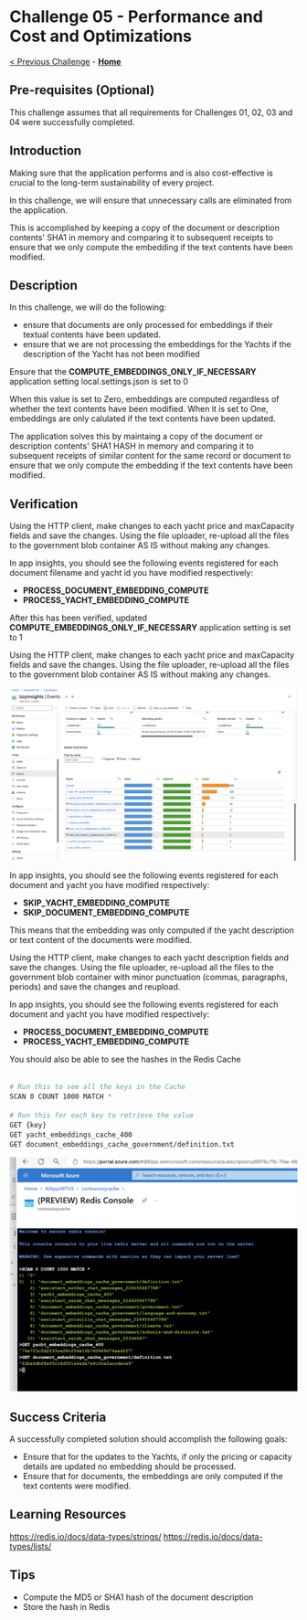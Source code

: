 # Challenge 05 - Performance and Cost and Optimizations

[< Previous Challenge](./Challenge-04.md) - **[Home](../README.md)** 

## Pre-requisites (Optional)

This challenge assumes that all requirements for Challenges 01, 02, 03 and 04 were successfully completed.

## Introduction

Making sure that the application performs and is also cost-effective is crucial to the long-term sustainability of every project.

In this challenge, we will ensure that unnecessary calls are eliminated from the application.

This is accomplished by keeping a copy of the document or description contents' SHA1 in memory and comparing it to subsequent receipts to ensure that we only compute the embedding if the text contents have been modified.

## Description

In this challenge, we will do the following:

- ensure that documents are only processed for embeddings if their textual contents have been updated.
- ensure that we are not processing the embeddings for the Yachts if the description of the Yacht has not been modified

Ensure that the **COMPUTE_EMBEDDINGS_ONLY_IF_NECESSARY** application setting local.settings.json is set to 0

When this value is set to Zero, embeddings are computed regardless of whether the text contents have been modified.
When it is set to One, embeddings are only calulated if the text contents have been updated.

The application solves this by maintaing a copy of the document or description contents' SHA1 HASH in memory and comparing it to subsequent receipts of similar content for the same record or document to ensure that we only compute the embedding if the text contents have been modified.

## Verification

Using the HTTP client, make changes to each yacht price and maxCapacity fields and save the changes.
Using the file uploader, re-upload all the files to the government blob container AS IS without making any changes.

In app insights, you should see the following events registered for each document filename and yacht id you have modified respectively:
- **PROCESS_DOCUMENT_EMBEDDING_COMPUTE**
- **PROCESS_YACHT_EMBEDDING_COMPUTE**

After this has been verified,  updated **COMPUTE_EMBEDDINGS_ONLY_IF_NECESSARY** application setting is set to 1

Using the HTTP client, make changes to each yacht price and maxCapacity fields and save the changes.
Using the file uploader, re-upload all the files to the government blob container AS IS without making any changes.

![Application Insights](../images/app-insights.png)

In app insights, you should see the following events registered for each document and yacht you have modified respectively:
- **SKIP_YACHT_EMBEDDING_COMPUTE**
- **SKIP_DOCUMENT_EMBEDDING_COMPUTE**

This means that the embedding was only computed if the yacht description or text content of the documents were modified.

Using the HTTP client, make changes to each yacht description fields and save the changes.
Using the file uploader, re-upload all the files to the government blob container with minor punctuation (commas, paragraphs, periods) and save the changes and reupload.

In app insights, you should see the following events registered for each document and yacht you have modified respectively:
- **PROCESS_DOCUMENT_EMBEDDING_COMPUTE**
- **PROCESS_YACHT_EMBEDDING_COMPUTE**

You should also be able to see the hashes in the Redis Cache

````bash

# Run this to see all the keys in the Cache
SCAN 0 COUNT 1000 MATCH *

# Run this for each key to retrieve the value
GET {key}
GET yacht_embeddings_cache_400
GET document_embeddings_cache_government/definition.txt

````

![Application Insights](../images/redis-embeddings.png)

## Success Criteria

A successfully completed solution should accomplish the following goals:

- Ensure that for the updates to the Yachts, if only the pricing or capacity details are updated no embedding should be processed.
- Ensure that for documents, the embeddings are only computed if the text contents were modified.


## Learning Resources

https://redis.io/docs/data-types/strings/
https://redis.io/docs/data-types/lists/

## Tips
- Compute the MD5 or SHA1 hash of the document description
- Store the hash in Redis
